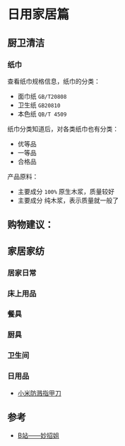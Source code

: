 # 日用家居篇

## 厨卫清洁

### 纸巾

查看纸巾规格信息，纸巾的分类：
- 面巾纸 `GB/T20808`
- 卫生纸 `GB20810`
- 本色纸 `QB/T 4509`

纸巾分类知道后，对各类纸巾也有分类：
- 优等品
- 一等品
- 合格品

产品原料：
- 主要成分 `100%` 原生木浆，质量较好
- 主要成分 纯木浆，表示质量就一般了

购物建议：
- 

## 家居家纺

### 居家日常



### 床上用品

### 餐具

### 厨具

### 卫生间

### 日用品

- [小米防溅指甲刀](https://item.mi.com/product/11199.html?cfrom=list&selected=1194500003&pClass=c)

## 参考

- [B站——妙招姐](https://space.bilibili.com/287051252)